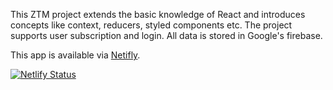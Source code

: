 This ZTM project extends the basic knowledge of React and introduces concepts like context, reducers, styled components etc.
The project supports user subscription and login.
All data is stored in Google's firebase.

This app is available via [Netifly](https://ztm-webshop-project.netlify.app/).

[![Netlify Status](https://api.netlify.com/api/v1/badges/574e80c7-2a20-4973-a3a3-9aa8dd81c52c/deploy-status)](https://app.netlify.com/sites/ztm-webshop-project/deploys)
